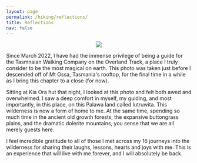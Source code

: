 ```yaml
---
layout: page
permalink: /hiking/reflections/
title: Reflections
nav: false
---
```


<p align="center">
<img src="{{site.baseurl}}/assets/img/Final_Ossa.png" style="max-width:100%;">
</p>

Since March 2022, I have had the immense privilege of being a guide for the Tasmnaian Walking Company on the Overland Track, a place I truly consider to be the most magical on earth. This photo was taken just before I descended off of Mt Ossa, Tasmania's rooftop, for the final time in a while as I bring this chapter to a close (for now). 

Sitting at Kia Ora hut that night, I looked at this photo and felt both awed and overwhelmed. I saw a deep comfort in myself, my guiding, and most importantly, in this place, on this Palawa land called lutruwita. This wilderness is now a form of home to me. At the same time, spending so much time in the ancient old growth forests, the expansive buttongrass plains, and the dramatic dolerite mountains, you sense that we are all merely guests here. 

I feel incredible gratitude to all of those I met across my 16 journeys into the wilderness for sharing their laughs, lessons, hearts and joys with me. This is an experience that will live with me forever, and I will absolutely be back. 